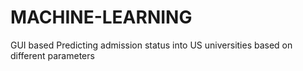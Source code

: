 # MACHINE-LEARNING
GUI based Predicting admission status into US universities based on different parameters 
